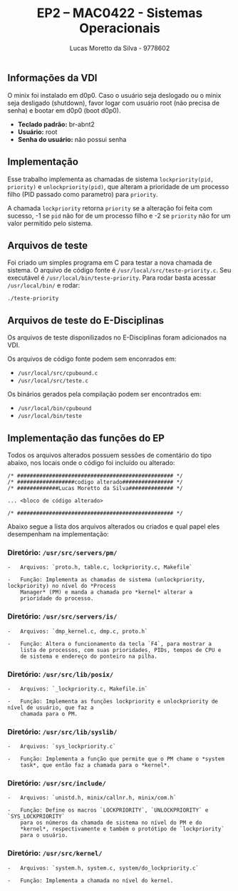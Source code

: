 # <center> EP2 – MAC0422 - Sistemas Operacionais
<center> Lucas Moretto da Silva - 9778602</center>
<br>

## Informações da VDI

O minix foi instalado em d0p0. Caso o usuário seja deslogado ou o minix seja desligado (shutdown),
favor logar com usuário root (não precisa de senha) e bootar em d0p0 (boot d0p0).

- **Teclado padrão:** br-abnt2
- **Usuário:** root
- **Senha do usuário:** não possui senha

## Implementação

Esse trabalho implementa as chamadas de sistema
`lockpriority(pid, priority)` e `unlockpriority(pid)`, que alteram a prioridade de um processo
filho (PID passado como parametro) para `priority`. 

A chamada `lockpriority` retorna
`priority` se a alteração foi feita com sucesso, -1 se `pid` não for de
um processo filho e -2 se `priority` não for um valor permitido pelo
sistema.

## Arquivos de teste

Foi criado um simples programa em C para testar a nova chamada de sistema.
O arquivo de código fonte é `/usr/local/src/teste-priority.c`. Seu executável é
`/usr/local/bin/teste-priority`. Para rodar basta acessar `/usr/local/bin/` e
rodar:

```shell
./teste-priority
```

## Arquivos de teste do E-Disciplinas

Os arquivos de teste disponilizados no E-Disciplinas foram adicionados na
VDI.

Os arquivos de código fonte podem sem enconrados em:

- `/usr/local/src/cpubound.c`
- `/usr/local/src/teste.c`

Os binários gerados pela compilação podem ser encontrados em:

- `/usr/local/bin/cpubound`
- `/usr/local/bin/teste`

## Implementação das funções do EP

Todos os arquivos alterados possuem sessões de comentário do tipo abaixo,
nos locais onde o código foi incluído ou alterado:

```
/* ################################################# */
/* ##################codigo alterado################ */
/* #############Lucas Moretto da Silva############## */

... <bloco de código alterado>

/* ################################################# */

```

Abaixo segue a lista dos arquivos alterados ou criados e qual papel eles
desempenham na implementação:

### Diretório: `/usr/src/servers/pm/`

    -   Arquivos: `proto.h, table.c, lockpriority.c, Makefile`

    -   Função: Implementa as chamadas de sistema (unlockpriority, lockpriority) no nível do *Process
        Manager* (PM) e manda a chamada pro *kernel* alterar a
        prioridade do processo.

### Diretório: `/usr/src/servers/is/`

    -   Arquivos: `dmp_kernel.c, dmp.c, proto.h`

    -   Função: Altera o funcionamento da tecla `F4`, para mostrar a
        lista de processos, com suas prioridades, PIDs, tempos de CPU e
        de sistema e endereço do ponteiro na pilha.

### Diretório: `/usr/src/lib/posix/`

    -   Arquivos: `_lockpriority.c, Makefile.in`

    -   Função: Implementa as funções lockpriority e unlockpriority de nível de usuário, que faz a
        chamada para o PM.

### Diretório: `/usr/src/lib/syslib/`

    -   Arquivos: `sys_lockpriority.c`

    -   Função: Implementa a função que permite que o PM chame o *system
        task*, que então faz a chamada para o *kernel*.

### Diretório: `/usr/src/include/`

    -   Arquivos: `unistd.h, minix/callnr.h, minix/com.h`

    -   Função: Define os macros `LOCKPRIORITY`, `UNLOCKPRIORITY` e `SYS_LOCKPRIORITY`
        para os números da chamada de sistema no nível do PM e do
        *kernel*, respectivamente e também o protótipo de `lockpriority`
        para o usuário.

### Diretório: `/usr/src/kernel/`

    -   Arquivos: `system.h, system.c, system/do_lockpriority.c`

    -   Função: Implementa a chamada no nível do kernel.
